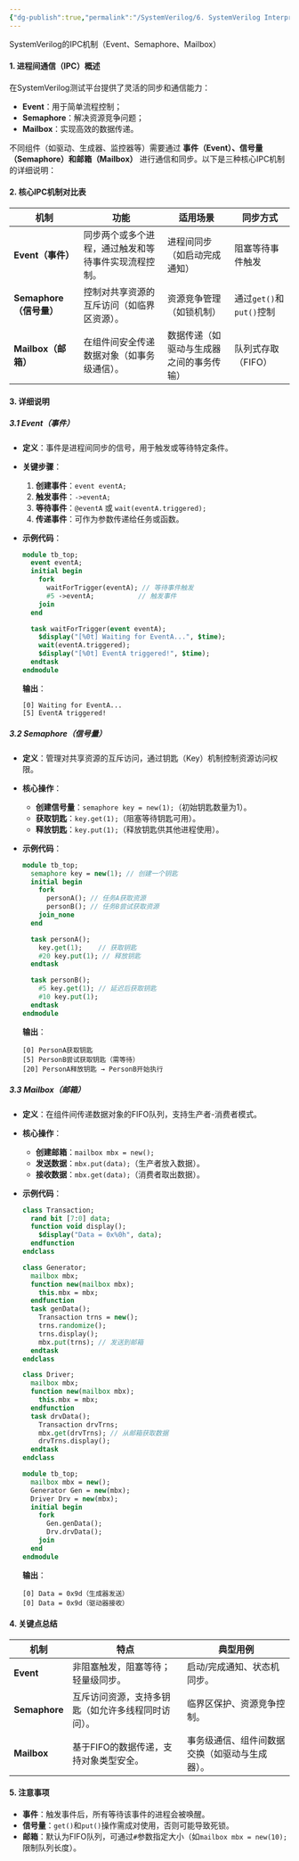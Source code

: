 ```yaml
---
{"dg-publish":true,"permalink":"/SystemVerilog/6. SystemVerilog Interprocess Communication/"}
---
```



SystemVerilog的IPC机制（Event、Semaphore、Mailbox）

#### 1. 进程间通信（IPC）概述
在SystemVerilog测试平台提供了灵活的同步和通信能力：
- **Event**：用于简单流程控制；
- **Semaphore**：解决资源竞争问题；
- **Mailbox**：实现高效的数据传递。

不同组件（如驱动、生成器、监控器等）需要通过 **事件（Event）、信号量（Semaphore）和邮箱（Mailbox）** 进行通信和同步。以下是三种核心IPC机制的详细说明：

#### 2. 核心IPC机制对比表

| **机制**             | **功能**                     | **适用场景**             | **同步方式**            |
| ------------------ | -------------------------- | -------------------- | ------------------- |
| **Event（事件）**      | 同步两个或多个进程，通过触发和等待事件实现流程控制。 | 进程间同步（如启动完成通知）       | 阻塞等待事件触发            |
| **Semaphore（信号量）** | 控制对共享资源的互斥访问（如临界区资源）。      | 资源竞争管理（如锁机制）         | 通过`get()`和`put()`控制 |
| **Mailbox（邮箱）**    | 在组件间安全传递数据对象（如事务级通信）。      | 数据传递（如驱动与生成器之间的事务传输） | 队列式存取（FIFO）         |

#### 3. 详细说明

##### **3.1 Event（事件）**
- **定义**：事件是进程间同步的信号，用于触发或等待特定条件。
- **关键步骤**：
  1. **创建事件**：`event eventA;`
  2. **触发事件**：`->eventA;`
  3. **等待事件**：`@eventA` 或 `wait(eventA.triggered);`
  4. **传递事件**：可作为参数传递给任务或函数。

- **示例代码**：
  ```systemverilog
  module tb_top;
    event eventA;
    initial begin
      fork
        waitForTrigger(eventA); // 等待事件触发
        #5 ->eventA;           // 触发事件
      join
    end

    task waitForTrigger(event eventA);
      $display("[%0t] Waiting for EventA...", $time);
      wait(eventA.triggered);
      $display("[%0t] EventA triggered!", $time);
    endtask
  endmodule
  ```
  **输出**：
  ```
  [0] Waiting for EventA...
  [5] EventA triggered!
  ```

##### **3.2 Semaphore（信号量）**
- **定义**：管理对共享资源的互斥访问，通过钥匙（Key）机制控制资源访问权限。
- **核心操作**：
  - **创建信号量**：`semaphore key = new(1);`（初始钥匙数量为1）。
  - **获取钥匙**：`key.get(1);`（阻塞等待钥匙可用）。
  - **释放钥匙**：`key.put(1);`（释放钥匙供其他进程使用）。

- **示例代码**：
  ```systemverilog
  module tb_top;
    semaphore key = new(1); // 创建一个钥匙
    initial begin
      fork
        personA(); // 任务A获取资源
        personB(); // 任务B尝试获取资源
      join_none
    end

    task personA();
      key.get(1);    // 获取钥匙
      #20 key.put(1); // 释放钥匙
    endtask

    task personB();
      #5 key.get(1); // 延迟后获取钥匙
      #10 key.put(1);
    endtask
  endmodule
  ```
  **输出**：
  ```
  [0] PersonA获取钥匙
  [5] PersonB尝试获取钥匙（需等待）
  [20] PersonA释放钥匙 → PersonB开始执行
  ```

##### **3.3 Mailbox（邮箱）**
- **定义**：在组件间传递数据对象的FIFO队列，支持生产者-消费者模式。
- **核心操作**：
  - **创建邮箱**：`mailbox mbx = new();`
  - **发送数据**：`mbx.put(data);`（生产者放入数据）。
  - **接收数据**：`mbx.get(data);`（消费者取出数据）。

- **示例代码**：
  ```systemverilog
  class Transaction;
    rand bit [7:0] data;
    function void display();
      $display("Data = 0x%0h", data);
    endfunction
  endclass

  class Generator;
    mailbox mbx;
    function new(mailbox mbx);
      this.mbx = mbx;
    endfunction
    task genData();
      Transaction trns = new();
      trns.randomize();
      trns.display();
      mbx.put(trns); // 发送到邮箱
    endtask
  endclass

  class Driver;
    mailbox mbx;
    function new(mailbox mbx);
      this.mbx = mbx;
    endfunction
    task drvData();
      Transaction drvTrns;
      mbx.get(drvTrns); // 从邮箱获取数据
      drvTrns.display();
    endtask
  endclass

  module tb_top;
    mailbox mbx = new();
    Generator Gen = new(mbx);
    Driver Drv = new(mbx);
    initial begin
      fork
        Gen.genData();
        Drv.drvData();
      join
    end
  endmodule
  ```
  **输出**：
  ```
  [0] Data = 0x9d（生成器发送）
  [0] Data = 0x9d（驱动器接收）
  ```

#### 4. 关键点总结
| **机制**       | **特点**                                                                 | **典型用例**                           |
|----------------|--------------------------------------------------------------------------|----------------------------------------|
| **Event**      | 非阻塞触发，阻塞等待；轻量级同步。                                      | 启动/完成通知、状态机同步。            |
| **Semaphore**  | 互斥访问资源，支持多钥匙（如允许多线程同时访问）。                     | 临界区保护、资源竞争控制。             |
| **Mailbox**    | 基于FIFO的数据传递，支持对象类型安全。                                  | 事务级通信、组件间数据交换（如驱动与生成器）。 |

#### 5. 注意事项
- **事件**：触发事件后，所有等待该事件的进程会被唤醒。
- **信号量**：`get()`和`put()`操作需成对使用，否则可能导致死锁。
- **邮箱**：默认为FIFO队列，可通过`#`参数指定大小（如`mailbox mbx = new(10);`限制队列长度）。
